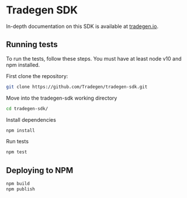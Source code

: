 # Tradegen SDK

In-depth documentation on this SDK is available at [tradegen.io](https://docs.tradegen.io/).

## Running tests

To run the tests, follow these steps. You must have at least node v10 and npm installed.

First clone the repository:

```sh
git clone https://github.com/Tradegen/tradegen-sdk.git
```

Move into the tradegen-sdk working directory

```sh
cd tradegen-sdk/
```

Install dependencies

```sh
npm install
```

Run tests

```sh
npm test
```

## Deploying to NPM

```sh
npm build
npm publish
```
